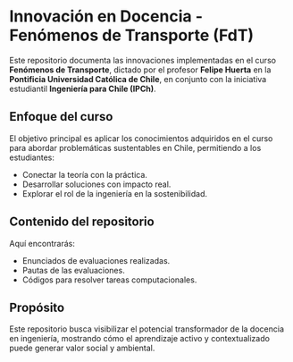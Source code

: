 # Innovación en Docencia - Fenómenos de Transporte (FdT)

Este repositorio documenta las innovaciones implementadas en el curso **Fenómenos de Transporte**, dictado por el profesor **Felipe Huerta** en la **Pontificia Universidad Católica de Chile**, en conjunto con la iniciativa estudiantil **Ingeniería para Chile (IPCh)**.

## Enfoque del curso

El objetivo principal es aplicar los conocimientos adquiridos en el curso para abordar problemáticas sustentables en Chile, permitiendo a los estudiantes:

- Conectar la teoría con la práctica.
- Desarrollar soluciones con impacto real.
- Explorar el rol de la ingeniería en la sostenibilidad.

## Contenido del repositorio

Aquí encontrarás:

- Enunciados de evaluaciones realizadas.
- Pautas de las evaluaciones.
- Códigos para resolver tareas computacionales.

## Propósito

Este repositorio busca visibilizar el potencial transformador de la docencia en ingeniería, mostrando cómo el aprendizaje activo y contextualizado puede generar valor social y ambiental.
